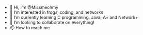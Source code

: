- 👋 Hi, I’m @Missmeohmy
- 👀 I’m interested in frogs, coding, and networks
- 🌱 I’m currently learning C programming, Java, A+ and Network+
- 💞️ I’m looking to collaborate on everything!
- 📫 How to reach me 

<!---
Missmeohmy/Missmeohmy is a ✨ special ✨ repository because its `README.md` (this file) appears on your GitHub profile.
You can click the Preview link to take a look at your changes.
--->
